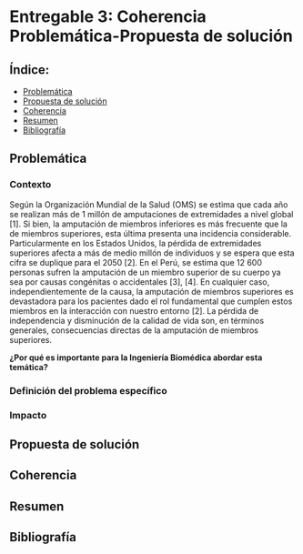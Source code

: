 # Entregable 3: Coherencia Problemática-Propuesta de solución
## Índice:
- [Problemática]()
- [Propuesta de solución]()
- [Coherencia]()
- [Resumen]()
- [Bibliografía]()

## Problemática
### Contexto
Según la Organización Mundial de la Salud (OMS) se estima que cada año se realizan más de 1 millón de amputaciones de extremidades a nivel global [1]. Si bien, la amputación de miembros inferiores es más frecuente que la de miembros superiores, esta última presenta una incidencia considerable. Particularmente en los Estados Unidos, la pérdida de extremidades superiores afecta a más de medio millón de individuos y se espera que esta cifra se duplique para el 2050 [2]. En el Perú, se estima que 12 600 personas sufren la amputación de un miembro superior de su cuerpo ya sea por causas congénitas o accidentales [3], [4]. En cualquier caso, independientemente de la causa, la amputación de miembros superiores es devastadora para los pacientes dado el rol fundamental que cumplen estos miembros en la interacción con nuestro entorno [2]. La pérdida de independencia y disminución de la calidad de vida son, en términos generales, consecuencias directas de la amputación de miembros superiores.

**¿Por qué es importante para la Ingeniería Biomédica abordar esta temática?**

### Definición del problema específico

### Impacto

## Propuesta de solución

## Coherencia 

## Resumen

## Bibliografía
